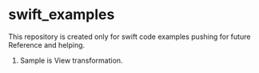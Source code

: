 # swift_examples
This repository is created only for swift code examples pushing for future Reference and helping.


1. Sample is View transformation.
